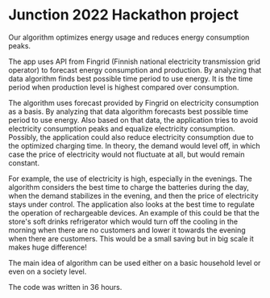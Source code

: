 # Junction 2022 Hackathon project

Our algorithm optimizes energy usage and reduces energy consumption peaks.

The app uses API from Fingrid (Finnish national electricity transmission grid operator) to forecast energy consumption and production. By analyzing that data algorithm finds best possible time period to use energy. It is the time period when production level is highest compared over consumption.

The algorithm uses forecast provided by Fingrid on electricity consumption as a basis. By analyzing that data algorithm forecasts best possible time period to use energy. Also based on that data, the application tries to avoid electricity consumption peaks and equalize electricity consumption. Possibly, the application could also reduce electricity consumption due to the optimized charging time. In theory, the demand would level off, in which case the price of electricity would not fluctuate at all, but would remain constant.

For example, the use of electricity is high, especially in the evenings. The algorithm considers the best time to charge the batteries during the day, when the demand stabilizes in the evening, and then the price of electricity stays under control. The application also looks at the best time to regulate the operation of rechargeable devices. An example of this could be that the store's soft drinks refrigerator which would turn off the cooling in the morning when there are no customers and lower it towards the evening when there are customers. This would be a small saving but in big scale it makes huge difference!

The main idea of algorithm can be used either on a basic household level or even on a society level.

The code was written in 36 hours. 
